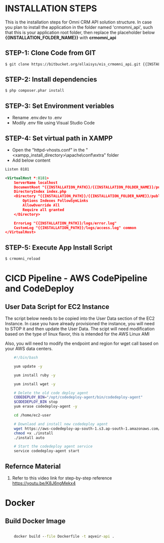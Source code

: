 # INSTALLATION STEPS
This is the installation steps for Omni CRM API solution structure.
In case you plan to install the application in the folder named 'crmomni_api', such that this is your application root folder, then replace the placeholder below **{{INSTALLATION_FOLDER_NAME}}** with **crmomni_api**

## STEP-1: Clone Code from GIT
```sh
$ git clone https://bitbucket.org/ellaisys/eis_crmomni_api.git {{INSTALLATION_FOLDER_NAME}}
```

## STEP-2: Install dependencies
```sh
$ php composer.phar install
```

## STEP-3: Set Environment veriables
- Rename .env.dev to .env
- Modily .env file using Visual Studio Code

## STEP-4: Set virtual path in XAMPP
- Open the "httpd-vhosts.conf" in the "<xampp_install_directory>\apache\conf\extra" folder
- Add below content

```xml
Listen 8181

<VirtualHost *:8181>
    ServerName localhost
    DocumentRoot "{{INSTALLATION_PATH}}/{{INSTALLATION_FOLDER_NAME}}/public"
    DirectoryIndex index.php
    <Directory "{{INSTALLATION_PATH}}/{{INSTALLATION_FOLDER_NAME}}/public">
        Options Indexes FollowSymLinks
        AllowOverride All
        Require all granted
    </Directory>

    ErrorLog "{{INSTALLATION_PATH}}/logs/error.log"
    CustomLog "{{INSTALLATION_PATH}}/logs/access.log" common
</VirtualHost>
```

## STEP-5: Execute App Install Script
```sh
$ crmomni_reload
```


# CICD Pipeline - AWS CodePipeline and CodeDeploy

## User Data Script for EC2 Instance
The script below needs to be copied into the User Data section of the EC2 Instance. In case you have already provisioned the instance, you will need to STOP it and then update the User Data. The scipt will need modification based on the type of linux flavor, this is intended for the AWS Linux AMI

Also, you will need to modify the endpoint and region for wget call based on your AWS data centers.

```sh
    #!/bin/bash

    yum update -y

    yum install ruby -y

    yum install wget -y

    # Delete the old code deploy agent
    CODEDEPLOY_BIN="/opt/codedeploy-agent/bin/codedeploy-agent"
    $CODEDEPLOY_BIN stop
    yum erase codedeploy-agent -y

    cd /home/ec2-user

    # Downlaod and install new codedeploy agent
    wget https://aws-codedeploy-ap-south-1.s3.ap-south-1.amazonaws.com/latest/install
    chmod +x ./install
    ./install auto

    # Start the codedeploy agent service
    service codedeploy-agent start
```

## Refernce Material
1. Refer to this video link for step-by-step reference https://youtu.be/K8J6ngMekx4

# Docker

## Build Docker Image
```cmd

    docker build --file Dockerfile -t aqveir-api .

```

